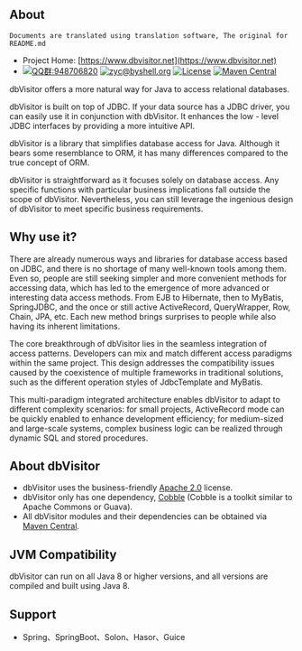 About
------------------------------------
``Documents are translated using translation software, The original for README.md``

* Project Home: [https://www.dbvisitor.net](https://www.dbvisitor.net)
* [![QQ群:948706820](https://img.shields.io/badge/QQ%E7%BE%A4-948706820-orange)](https://qm.qq.com/cgi-bin/qm/qr?k=Qy3574A4VgI0ph4fqFbZW-w49gnyqu6p&jump_from=webapi)
  [![zyc@byshell.org](https://img.shields.io/badge/Email-zyc%40byshell.org-blue)](mailto:zyc@byshell.org)
  [![License](https://img.shields.io/badge/license-Apache%202-4EB1BA.svg)](https://www.apache.org/licenses/LICENSE-2.0.html)
  [![Maven Central](https://maven-badges.herokuapp.com/maven-central/net.hasor/dbvisitor/badge.svg)](https://maven-badges.herokuapp.com/maven-central/net.hasor/dbvisitor)

dbVisitor offers a more natural way for Java to access relational databases.

dbVisitor is built on top of JDBC. If your data source has a JDBC driver, you can easily use it in conjunction with dbVisitor. It enhances the low - level JDBC interfaces by providing a more intuitive API.

dbVisitor is a library that simplifies database access for Java. Although it bears some resemblance to ORM, it has many differences compared to the true concept of ORM.

dbVisitor is straightforward as it focuses solely on database access. Any specific functions with particular business implications fall outside the scope of dbVisitor. Nevertheless, you can still leverage the ingenious design of dbVisitor to meet specific business requirements.

## Why use it?

There are already numerous ways and libraries for database access based on JDBC, and there is no shortage of many well-known tools among them.
Even so, people are still seeking simpler and more convenient methods for accessing data, which has led to the emergence of more advanced or interesting data access methods.
From EJB to Hibernate, then to MyBatis, SpringJDBC, and the once or still active ActiveRecord, QueryWrapper, Row, Chain, JPA, etc.
Each new method brings surprises to people while also having its inherent limitations.

The core breakthrough of dbVisitor lies in the seamless integration of access patterns. Developers can mix and match different access paradigms within the same project. This design addresses the compatibility issues caused by the coexistence of multiple frameworks in traditional solutions, such as the different operation styles of JdbcTemplate and MyBatis.

This multi-paradigm integrated architecture enables dbVisitor to adapt to different complexity scenarios: for small projects, ActiveRecord mode can be quickly enabled to enhance development efficiency; for medium-sized and large-scale systems, complex business logic can be realized through dynamic SQL and stored procedures.

## About dbVisitor

- dbVisitor uses the business-friendly [Apache 2.0](https://www.apache.org/licenses/LICENSE-2.0.html) license.
- dbVisitor only has one dependency, [Cobble](https://gitee.com/zycgit/cobble) (Cobble is a toolkit similar to Apache Commons or Guava).
- All dbVisitor modules and their dependencies can be obtained via [Maven Central](https://central.sonatype.com/search?q=dbvisitor).

## JVM Compatibility

dbVisitor can run on all Java 8 or higher versions, and all versions are compiled and built using Java 8.

## Support

- Spring、SpringBoot、Solon、Hasor、Guice
